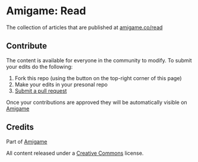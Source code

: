 # Amigame: Read

The collection of articles that are published at [amigame.co/read](https://amigame.co/read)

## Contribute

The content is available for everyone in the community to modify. To submit your edits do the following:

1. Fork this repo (using the button on the top-right corner of this page)
2. Make your edits in your presonal repo
3. [Submit a pull request](https://help.github.com/articles/using-pull-requests/)

Once your contributions are approved they will be automatically visible on [Amigame](http://amigame.co/)

## Credits

Part of [Amigame](http://amigame.co/)

All content released under a [Creative Commons](https://creativecommons.org/licenses/by/4.0/) license.